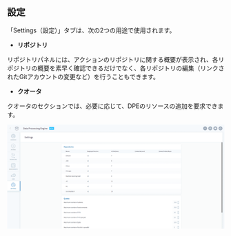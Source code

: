 ## 設定

「Settings（設定）」タブは、次の2つの用途で使用されます。

* **リポジトリ**

リポジトリパネルには、アクションのリポジトリに関する概要が表示され、各リポジトリの概要を素早く確認できるだけでなく、各リポジトリの編集（リンクされたGitアカウントの変更など）を行うこともできます。

* **クオータ**

 クオータのセクションでは、必要に応じて、DPEのリソースの追加を要求できます。 

![etl-gestion-organisation](picts/quotas.png)